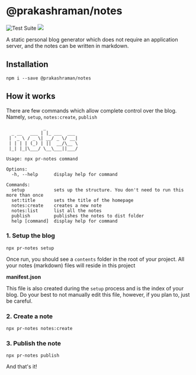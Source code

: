 # @prakashraman/notes

![Test Suite](https://github.com/prakashraman/notes/workflows/Test%20Suite/badge.svg?branch=main)
![](https://img.shields.io/github/package-json/v/prakashraman/notes)

A static personal blog generator which does not require an application server, and the notes can be written in markdown.

## Installation

```
npm i --save @prakashraman/notes
```

## How it works

There are few commands which allow complete control over the blog. Namely, `setup`, `notes:create`, `publish`

```
              _
  _ __   ___ | |_ ___  ___
 | '_ \ / _ \| __/ _ \/ __|
 | | | | (_) | ||  __/\__ \
 |_| |_|\___/ \__\___||___/

Usage: npx pr-notes command

Options:
  -h, --help      display help for command

Commands:
  setup           sets up the structure. You don't need to run this more than once
  set:title       sets the title of the homepage
  notes:create    creates a new note
  notes:list      list all the notes
  publish         publishes the notes to dist folder
  help [command]  display help for command
```

### 1. Setup the blog

```
npx pr-notes setup
```

Once run, you should see a `contents` folder in the root of your project. All your notes (markdown) files will reside in this project

**manifest.json**

This file is also created during the `setup` process and is the index of your blog. Do your best to not manually edit this file, however, if you plan to, just be careful.

### 2. Create a note

```
npx pr-notes notes:create
```

### 3. Publish the note

```
npx pr-notes publish
```

And that's it!
